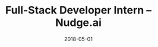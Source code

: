 ---
title: Full-Stack Developer Intern – Nudge.ai
eventType: job
date: 2018-05-01
endDate: 2018-08-20
image: Nudge2
thumbnail: nudge-thumb
excerpt: Implemented a system for receiving, verifying, and handling GDPR requests. Added the capability for users to suggest changes to the information shown in our public pages with an intuitive interface.
tags: [react, redux, dotnet, postgresql]
---